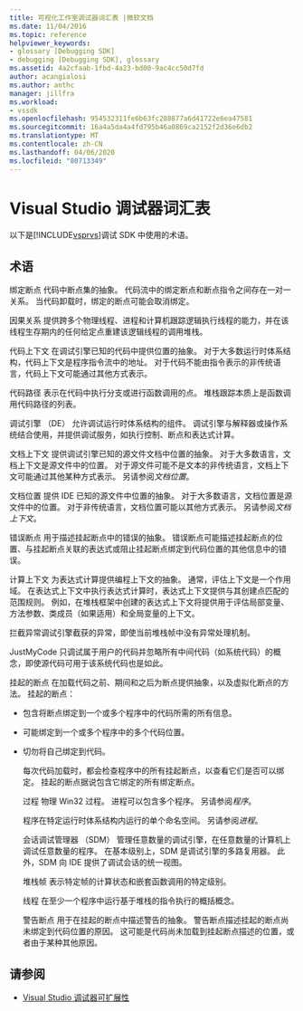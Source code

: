 ```yaml
---
title: 可视化工作室调试器词汇表 |微软文档
ms.date: 11/04/2016
ms.topic: reference
helpviewer_keywords:
- glossary [Debugging SDK]
- debugging [Debugging SDK], glossary
ms.assetid: 4a2cfaab-1fbd-4a23-bd00-9ac4cc50d7fd
author: acangialosi
ms.author: anthc
manager: jillfra
ms.workload:
- vssdk
ms.openlocfilehash: 954532311fe6b63fc288877a6d41722e6ea47581
ms.sourcegitcommit: 16a4a5da4a4fd795b46a0869ca2152f2d36e6db2
ms.translationtype: MT
ms.contentlocale: zh-CN
ms.lasthandoff: 04/06/2020
ms.locfileid: "80713349"
---
```

# <a name="visual-studio-debugger-glossary"></a>Visual Studio 调试器词汇表
以下是[!INCLUDE[vsprvs](../../../code-quality/includes/vsprvs_md.md)]调试 SDK 中使用的术语。

## <a name="terms"></a>术语
 绑定断点 代码中断点集的抽象。 代码流中的绑定断点和断点指令之间存在一对一关系。 当代码卸载时，绑定的断点可能会取消绑定。

 因果关系 提供跨多个物理线程、进程和计算机跟踪逻辑执行线程的能力，并在该线程生存期内的任何给定点重建该逻辑线程的调用堆栈。

 代码上下文 在调试引擎已知的代码中提供位置的抽象。 对于大多数运行时体系结构，代码上下文是程序指令流中的地址。 对于代码不能由指令表示的非传统语言，代码上下文可能通过其他方式表示。

 代码路径 表示在代码中执行分支或进行函数调用的点。 堆栈跟踪本质上是函数调用代码路径的列表。

 调试引擎 （DE） 允许调试运行时体系结构的组件。 调试引擎与解释器或操作系统结合使用，并提供调试服务，如执行控制、断点和表达式计算。

 文档上下文 提供调试引擎已知的源文件文档中位置的抽象。 对于大多数语言，文档上下文是源文件中的位置。 对于源文件可能不是文本的非传统语言，文档上下文可能通过其他某种方式表示。 另请参阅*文档位置*。

 文档位置 提供 IDE 已知的源文件中位置的抽象。 对于大多数语言，文档位置是源文件中的位置。 对于非传统语言，文档位置可能以其他方式表示。 另请参阅*文档上下文*。

 错误断点 用于描述挂起断点中的错误的抽象。 错误断点可能描述挂起断点的位置、与挂起断点关联的表达式或阻止挂起断点绑定到代码位置的其他信息中的错误。

 计算上下文 为表达式计算提供编程上下文的抽象。 通常，评估上下文是一个作用域。 在表达式上下文中执行表达式计算时，表达式上下文提供与其创建点匹配的范围规则。 例如，在堆栈框架中创建的表达式上下文将提供用于评估局部变量、方法参数、类成员（如果适用）和全局变量的上下文。

 拦截异常调试引擎截获的异常，即使当前堆栈帧中没有异常处理机制。

 JustMyCode 只调试属于用户的代码并忽略所有中间代码（如系统代码）的概念，即使源代码可用于该系统代码也是如此。

 挂起的断点 在加载代码之前、期间和之后为断点提供抽象，以及虚拟化断点的方法。 挂起的断点：

- 包含将断点绑定到一个或多个程序中的代码所需的所有信息。

- 可能绑定到一个或多个程序中的多个代码位置。

- 切勿将自己绑定到代码。

  每次代码加载时，都会检查程序中的所有挂起断点，以查看它们是否可以绑定。 挂起的断点据说包含它绑定的所有绑定断点。

  过程 物理 Win32 过程。 进程可以包含多个程序。 另请参阅*程序*。

  程序在特定运行时体系结构内运行的单个命名空间。 另请参阅*进程*。

  会话调试管理器 （SDM） 管理任意数量的调试引擎，在任意数量的计算机上调试任意数量的程序。 在基本级别上，SDM 是调试引擎的多路复用器。 此外，SDM 向 IDE 提供了调试会话的统一视图。

  堆栈帧 表示特定帧的计算状态和嵌套函数调用的特定级别。

  线程 在至少一个程序中运行基于堆栈的指令执行的概括概念。

  警告断点 用于在挂起的断点中描述警告的抽象。 警告断点描述挂起的断点尚未绑定到代码位置的原因。 这可能是代码尚未加载到挂起断点描述的位置，或者由于某种其他原因。

## <a name="see-also"></a>请参阅
- [Visual Studio 调试器可扩展性](../../../extensibility/debugger/visual-studio-debugger-extensibility.md)
